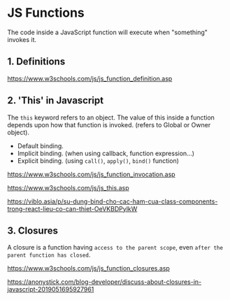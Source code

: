 # JS Functions
The code inside a JavaScript function will execute when "something" invokes it.

## 1. Definitions

https://www.w3schools.com/js/js_function_definition.asp

## 2. 'This' in Javascript

The `this` keyword refers to an object. The value of this inside a function depends upon how that function is invoked. (refers to  Global or Owner object).

- Default binding.
- Implicit binding. (when using callback, function expression...)
- Explicit binding. (using `call()`, `apply()`, `bind()` function)

https://www.w3schools.com/js/js_function_invocation.asp

https://www.w3schools.com/js/js_this.asp

https://viblo.asia/p/su-dung-bind-cho-cac-ham-cua-class-components-trong-react-lieu-co-can-thiet-OeVKBDPylkW

## 3. Closures

A closure is a function having `access to the parent scope`, even `after the parent function has closed`.

https://www.w3schools.com/js/js_function_closures.asp

https://anonystick.com/blog-developer/discuss-about-closures-in-javascript-2019051695927961